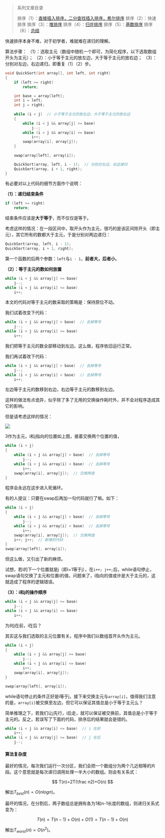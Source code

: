 > 系列文章目录
>
> 排序（1）：[直接插入排序，二分查找插入排序，希尔排序](https://61mon.com/index.php/archives/193/)
> 排序（2）：快速排序
> 排序（3）：[堆排序](https://61mon.com/index.php/archives/202/)
> 排序（4）：[归并排序](https://61mon.com/index.php/archives/203/)
> 排序（5）：[基数排序](https://61mon.com/index.php/archives/204/)
> 排序（6）：[总结](https://61mon.com/index.php/archives/205/)


<!--more-->


快速排序本身不难，对于初学者，难就难在递归的理解。

算法步骤：
（1）：选取主元（数组中随机一个即可，为简化程序，以下选取数组开头为主元）；
（2）：小于等于主元的放左边，大于等于主元的放右边；
（3）：分别对左边，右边递归，即重复（1）（2）步。

```c++
void QuickSort(int array[], int left, int right)
{
	if (left >= right)
		return;

	int base = array[left];
	int i = left;
	int j = right;
  
	while (i < j)  // 小于等于主元的放左边，大于等于主元的放右边
	{
		while (i < j && array[j] >= base)
			j--;
		while (i < j && array[i] <= base)
			i++;
		swap(array[i], array[j]);
	}
  
	swap(array[left], array[i]);

	QuickSort(array, left, i - 1);  // 分别对左边，右边递归
	QuickSort(array, i + 1, right);
}
```
有必要对以上代码的细节方面作个说明：

**（1）：递归结束条件**

```c++
if (left >= right)
	return;
```
结束条件应该是**大于等于**，而不仅仅是等于。

考虑这样的情况：在一段区间中，取开头作为主元，很巧的是该区间除开头（即主元），其它所有的数都大于主元，于是分别对两边递归：

```c++
QuickSort(array, left, i - 1);
QuickSort(array, i + 1, right);
```
第一个函数的后两个参数：`left`与`i - 1`，**前者大，后者小**。

**（2）：等于主元的数如何放置**

```c++
while (i < j && array[j] >= base)
	j--;
while (i < j && array[i] <= base)
	i++;
```
本文的代码对等于主元的数采取的策略是：保持原位不动。

我们试着改变下代码：

```c++
while (i < j && array[j] > base)  // 去掉等号
	j--;
while (i < j && array[i] <= base)
	i++;
```
我们把等于主元的数全部移动到左边。这么做，程序依旧运行正常。

我们再试着改下代码：

```c++
while (i < j && array[j] > base)  // 去掉等号
	j--;
while (i < j && array[i] < base)  // 去掉等号
	i++;
```
左边等于主元的数移到右边，右边等于主元的数移到左边。

这样的做法有点诡异，似乎除了多了无用的交换操作耗时外，并不会对程序造成其它的影响。

但是请考虑这样的情况：

![](https://61mon.com/images/illustrations/Sort/2.png)

3作为主元，i和j指向的位置如上图，接着交换两个位置的值，
```c++
while (i < j)  
{
	while (i < j && array[j] > base)  // 去掉等号
		j--;
	while (i < j && array[i] < base)  // 去掉等号
		i++;
	swap(array[i], array[j]);  // 交换两值
}
```
程序会永远在这步进入死循环。

有的人提议：只要在swap后再加一句代码就行了嘛。如下：

```c++
while (i < j)  
{
	while (i < j && array[j] > base)  // 去掉等号
		j--;
	while (i < j && array[i] < base)  // 去掉等号
		i++;
	swap(array[i], array[j]);  // 交换两值
	i++; j++;  // 新增的代码
}
swap(array[left], array[i]);
```
但这么做，又引出了新的麻烦。

试想，若i的下一个位置就是j（即i+1等于j），在`i++; j++;`后，while语句停止，swap语句交换了主元和位置i的值，问题来了，i指向的值或许是大于主元的，这就造成了程序的逻辑错误。

**（3）：i和j的操作顺序**

```c++
while (i < j && array[j] >= base)
	j--;
while (i < j && array[i] <= base)
	i++;
```
为何j在前，i在后？

其实这与我们选取的主元位置有关。程序中我们以数组首开头作为主元。

```c++
while (i < j)
{
	while (i < j && array[j] >= base)
		j--;
	while (i < j && array[i] <= base)
		i++;
	swap(array[i], array[j]);
}

swap(array[left], array[i]);
```
while语句停止的条件正好是i等于j，接下来交换主元与`array[i]`，值得我们注意的是，`array[i]`被交换至左边，但它可以保证其值总是小于等于主元么？

简单推理之下，若我们让j先行，i后走，就可以保证被交换前，其值总是小于等于主元的。反之，若误写了下面的代码，排序后的结果就会是错的。
```c++
while (i < j && array[i] <= base)  // i 在前
	i++;
while (i < j && array[j] >= base)  // j 在后
	j--;
```

#### 算法复杂度

最好的情况，每次我们运行一次分区，我们会把一个数组分为两个几近相等的片段。这个意思就是每次递归调用处理一半大小的数组。则会有关系式：


$$
T(n)=2T(\frac n2)+O(n)
$$

解出$T_{best}(n)=O(nlogn)$。

最坏的情况，在分割后，两子数组总是拥有各为1和n-1长度的数组，则递归关系式变为：

$$
T(n)=T(n-1)+O(n)+O(1)=T(n-1)+O(n)
$$

解出$T_{worst}(n)=O(n^2)$。
